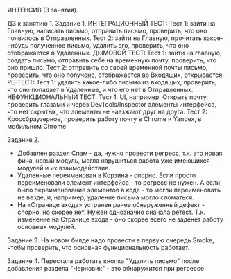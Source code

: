 ИНТЕНСИВ (3 занятия).

ДЗ к занятию 1.
Задание 1.
ИНТЕГРАЦИОННЫЙ ТЕСТ:
Тест 1: зайти на Главную, написать письмо, отправить письмо, проверить, что оно появилось в Отправленных.
Тест 2: зайти на Главную, прочитать какое-нибудь полученное письмо, удалить его, проверить, что оно отображается в Удаленных.
ДЫМОВОЙ ТЕСТ:
Тест 1: зайти на главную, создать письмо, отправить себе на временную почту, проверить, что оно пришло.
Тест 2: отправить со своей временной почты письмо, проверить, что оно получено, отображается во Входящих, открывается.
РЕ-ТЕСТ:
Тест 1: удалить какое-либо письмо из входящих, проверить, что оно попадает в Удаленные, и что его нет в Отправленных.
НЕФУНКЦИОНАЛЬНЫЙ ТЕСТ:
Тест 1: UI, например. Открыть почту, проверить глазами и через DevTools/Inspector элементы интерфейса, что нет скрытых, что элементы не наезжают друг на друга.
Тест 2: Кроссбраузерное, проверить работу почту в Chrome и Yandex, в мобильном Chrome

Задание 2.
- Добавлен раздел Спам - да, нужно провести регресс, т.к. это новая фича, новый модуль, могла нарушиться работа уже имеющихся модулей и их взаимодействие.
- Удаленные переименован в Корзина - спорно. Если просто переименовали элемент интерфейса - то регресс не нужен. А если было переименование элементов в коде - то могли переименовать не везде, и, например, удаление письма могло сломаться.
- На «Странице входа» устранен ранее обнаруженный дефект - спорно, но скорее нет. Нужен однозначно сначала ретест. Т.к. изменение на Странице входа - оно скорее всего не заденет работу основных модулей.

Задание 3.
На новом билде надо провести в первую очередь Smoke, чтобы проверить, что основная функциональность работает.

Задание 4.
Перестала работать кнопка "Удалить письмо" после добавления раздела "Черновик" - это обнаружится при регрессе.

